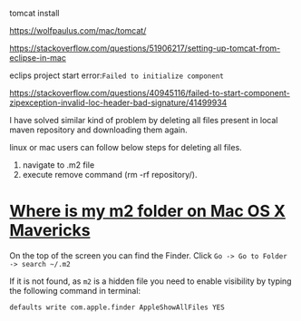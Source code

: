 tomcat install

<https://wolfpaulus.com/mac/tomcat/>

<https://stackoverflow.com/questions/51906217/setting-up-tomcat-from-eclipse-in-mac>



eclips project start error:`Failed to initialize component`

<https://stackoverflow.com/questions/40945116/failed-to-start-component-zipexception-invalid-loc-header-bad-signature/41499934>

I have solved similar kind of problem by deleting all files present in local maven repository and downloading them again.

linux or mac users can follow below steps for deleting all files.

1. navigate to .m2 file
2. execute remove command (rm -rf repository/).

# [Where is my m2 folder on Mac OS X Mavericks](https://stackoverflow.com/questions/24496131/where-is-my-m2-folder-on-mac-os-x-mavericks)

On the top of the screen you can find the Finder. Click `Go -> Go to Folder -> search ~/.m2`

If it is not found, as `m2` is a hidden file you need to enable visibility by typing the following command in terminal:

```
defaults write com.apple.finder AppleShowAllFiles YES
```

